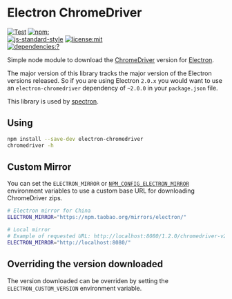 # Electron ChromeDriver

[![Test](https://github.com/electron/chromedriver/actions/workflows/test.yml/badge.svg)](https://github.com/electron/chromedriver/actions/workflows/test.yml)
[![npm:](https://img.shields.io/npm/v/electron-chromedriver.svg)](https://www.npmjs.com/package/electron-chromedriver)
<br>
[![js-standard-style](https://img.shields.io/badge/code%20style-standard-brightgreen.svg?style=flat)](https://standardjs.com/)
[![license:mit](https://img.shields.io/badge/license-mit-blue.svg)](https://opensource.org/licenses/MIT)
<br>
[![dependencies:?](https://img.shields.io/npm/dm/electron-chromedriver.svg)](https://www.npmjs.com/package/electron-chromedriver)

Simple node module to download the [ChromeDriver](https://sites.google.com/corp/chromium.org/driver/)
version for [Electron](https://electronjs.org).

The major version of this library tracks the major version of the Electron
versions released. So if you are using Electron `2.0.x` you would want to use
an `electron-chromedriver` dependency of `~2.0.0` in your `package.json` file.

This library is used by [spectron](https://github.com/electron/spectron).

## Using

```sh
npm install --save-dev electron-chromedriver
chromedriver -h
```

## Custom Mirror

You can set the `ELECTRON_MIRROR` or [`NPM_CONFIG_ELECTRON_MIRROR`](https://docs.npmjs.com/misc/config#environment-variables)
environment variables to use a custom base URL for downloading ChromeDriver zips.

```sh
# Electron mirror for China
ELECTRON_MIRROR="https://npm.taobao.org/mirrors/electron/"

# Local mirror
# Example of requested URL: http://localhost:8080/1.2.0/chromedriver-v2.21-darwin-x64.zip
ELECTRON_MIRROR="http://localhost:8080/"
```

## Overriding the version downloaded

The version downloaded can be overriden by setting the `ELECTRON_CUSTOM_VERSION` environment variable.
